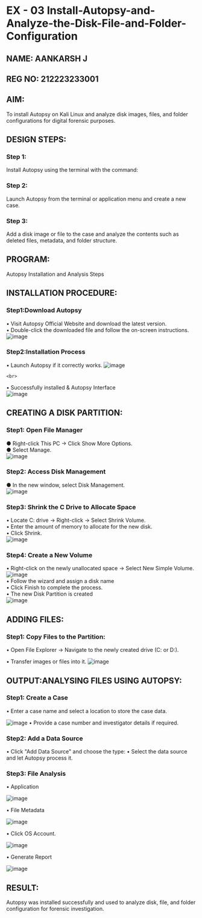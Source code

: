 # EX - 03 Install-Autopsy-and-Analyze-the-Disk-File-and-Folder-Configuration
## NAME: AANKARSH J
## REG NO: 212223233001
## AIM:
To install Autopsy on Kali Linux and analyze disk images, files, and folder configurations for digital forensic purposes.

## DESIGN STEPS:
### Step 1:
Install Autopsy using the terminal with the command:

### Step 2:
Launch Autopsy from the terminal or application menu and create a new case.

### Step 3:
Add a disk image or file to the case and analyze the contents such as deleted files, metadata, and folder structure.

## PROGRAM:
Autopsy Installation and Analysis Steps
## INSTALLATION PROCEDURE:
### Step1:Download Autopsy
  •	Visit Autopsy Official Website and download the latest version.
  <br>
  •	Double-click the downloaded file and follow the on-screen instructions.
  <br>
  ![image]([https://github.com/Aankarsh/Install-Autopsy-and-Analyze-the-Disk-File-and-Folder-Configuration/blob/main/autopsy-download.png)

### Step2:Installation Process<br>
  •	Launch Autopsy if it correctly works. 
  ![image](https://github.com/user-attachments/assets/f0fb93a5-ae0e-4adc-943d-b904cd5a817d)

    <br>
  •	Successfully installed & Autopsy Interface<br>
  ![image](https://github.com/user-attachments/assets/84f04f68-a876-40a1-afee-d64dce4f0e53)

  
## CREATING A DISK PARTITION:
### Step1: Open File Manager
  ●	Right-click This PC → Click Show More Options.<br>
  ●	Select Manage.<br>
![image](https://github.com/user-attachments/assets/74032702-8933-4eef-a681-6dac708a2452)
<br>
### Step2: Access Disk Management<br>
  ●	In the new window, select Disk Management.<br>
  ![image](https://github.com/user-attachments/assets/d0522213-d3fb-4a45-bb79-bb8c4bb4f4c9)

### Step3: Shrink the C Drive to Allocate Space<br>
  •	Locate C: drive → Right-click → Select Shrink Volume.<br>
  •	Enter the amount of memory to allocate for the new disk.<br>
  •	Click Shrink.<br>
  ![image](https://github.com/user-attachments/assets/1b92460f-3b9b-4abb-b794-bd48b9f90a9f)
<br>
### Step4: Create a New Volume
  •	Right-click on the newly unallocated space → Select New Simple Volume.<br>
  ![image](https://github.com/user-attachments/assets/41558cda-0e2b-4fcb-87f8-3cb63162fd24)
<br>
  •	Follow the wizard and assign a disk name<br>
  •	Click Finish to complete the process.<br>
  •	The new Disk Partition is created<br>
![image](https://github.com/user-attachments/assets/1cf2a252-b34d-4100-8253-b1736cac479d)

## ADDING FILES:
### Step1: Copy Files to the Partition:
  •	Open File Explorer → Navigate to the newly created drive (C: or D:).

  •	Transfer images or files into it.
  ![image](https://github.com/user-attachments/assets/a0142b7a-366d-47dc-9d34-6290e0bee579)

## OUTPUT:ANALYSING FILES USING AUTOPSY:

### Step1: Create a Case
  •	Enter a case name and select a location to store the case data.
  
   ![image](https://github.com/user-attachments/assets/bc808727-106c-4214-8f91-7ae555fb8636)
  •	Provide a case number and investigator details if required.

### Step2: Add a Data Source
  •	Click "Add Data Source" and choose the type:
  •	Select the data source and let Autopsy process it.
### Step3: File Analysis
  •	Application
  
  ![image](https://github.com/user-attachments/assets/bda92cad-9f47-4a7c-97f6-05910c373fe0)

  •	File Metadata
  
  ![image](https://github.com/user-attachments/assets/0450bf95-28a5-44be-b875-016216e62136)

  •	Click OS Account.
  
  ![image](https://github.com/user-attachments/assets/63a21fd6-4ea2-408a-ac70-d6a0274e702b)

  •	Generate Report
  
  ![image](https://github.com/user-attachments/assets/5a82b31d-3f4f-49dd-9b23-4872df3ab8a9)


## RESULT:
Autopsy was installed successfully and used to analyze disk, file, and folder configuration for forensic investigation.
